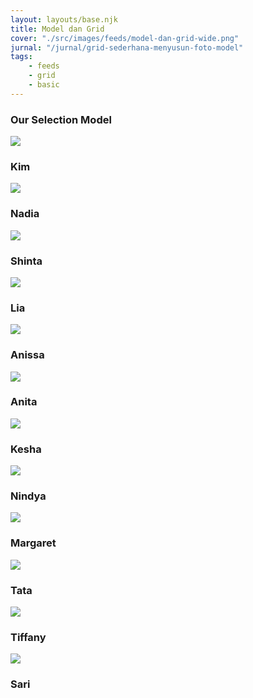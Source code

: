 ```yaml
---
layout: layouts/base.njk
title: Model dan Grid
cover: "./src/images/feeds/model-dan-grid-wide.png"
jurnal: "/jurnal/grid-sederhana-menyusun-foto-model"
tags: 
    - feeds
    - grid
    - basic
---
```


<main class="model__and-grid">
 <div class="header-nav region">
        <h3>Our Selection Model</h3>
</div>
    <div class="women-grid region">
        <div class="women-member">
            <img src="https://d2w9rnfcy7mm78.cloudfront.net/8036453/original_6722552c246332014806243d359fe0f9.jpg?1594993194?bc=0" />
            <h3>Kim</h3>
        </div>
        <div class="women-member">
            <img src="https://d2w9rnfcy7mm78.cloudfront.net/713019/original_7de02838359058f3461890cc6e2acb06.jpeg?1474392581?bc=1" />
            <h3>Nadia</h3>
        </div>
        <div class="women-member">
            <img src="https://d2w9rnfcy7mm78.cloudfront.net/520630/original_4e4a0afaebdb856661a64eb34c890cf2.jpg?1452928214?bc=1" />
            <h3>Shinta</h3>
        </div>
        <div class="women-member">
            <img src="https://d2w9rnfcy7mm78.cloudfront.net/438251/original_a8f7af4e82e96c0de671d446a635cfbe.jpg?1442220796?bc=1" />
            <h3>Lia</h3>
        </div>
        <div class="women-member">
            <img src="https://d2w9rnfcy7mm78.cloudfront.net/564958/original_2355bf33663f9e194bda158071c3aa8f.jpg?1457653373?bc=1" />
            <h3>Anissa</h3>
        </div>
        <div class="women-member">
            <img src="https://d2w9rnfcy7mm78.cloudfront.net/564042/original_5f5d272da46bb65fc7dc5d64037112ad.jpg?1457580521?bc=1" />
            <h3>Anita</h3>
        </div>
        <div class="women-member">
            <img src="https://d2w9rnfcy7mm78.cloudfront.net/5121044/original_0327c30f10c5448022a002afd0529c77.jpg?1569621535?bc=0" />
            <h3>Kesha</h3>
        </div>
        <div class="women-member">
            <img src="https://d2w9rnfcy7mm78.cloudfront.net/6866755/original_c9e9086477b98d3f9fdd502c12256f1b.jpg?1586955698?bc=0" />
            <h3>Nindya</h3>
        </div>
        <div class="women-member">
            <img src="https://d2w9rnfcy7mm78.cloudfront.net/13008102/original_d8ec6443dd84495c96ae880c5c54cad4.jpg?1630378392?bc=0" />
            <h3>Margaret</h3>
        </div>
        <div class="women-member">
            <img src="https://d2w9rnfcy7mm78.cloudfront.net/10513517/original_75222bfa0e50c0c7526abc3854dfd66b.jpg?1612201889?bc=0" />
            <h3>Tata</h3>
        </div>
        <div class="women-member">
            <img src="https://d2w9rnfcy7mm78.cloudfront.net/5158834/original_10cfac3710682bdeb424838706767c9b.jpg?1570047590?bc=0" />
            <h3>Tiffany</h3>
        </div>
        <div class="women-member">
            <img src="https://d2w9rnfcy7mm78.cloudfront.net/6700602/original_8a5255309e9bead21680a0d450e2db5c.jpg?1585864285?bc=0" />
            <h3>Sari</h3>
        </div>
</div>
</main>